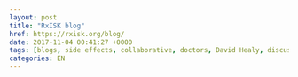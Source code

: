 ```yaml
---
layout: post
title: "RxISK blog"
href: https://rxisk.org/blog/
date: 2017-11-04 00:41:27 +0000
tags: [blogs, side effects, collaborative, doctors, David Healy, discussion]
categories: EN
---
```

